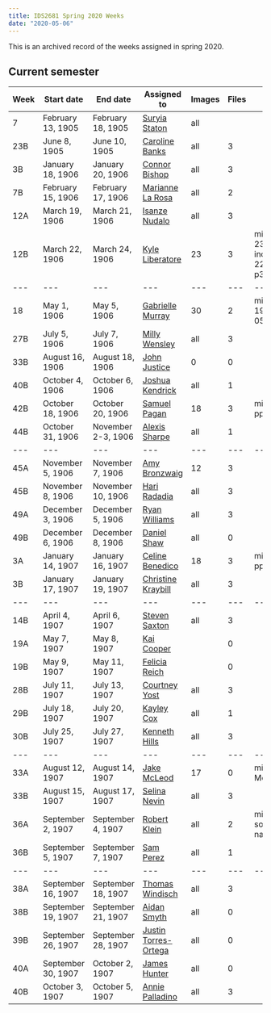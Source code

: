```yaml
---
title: IDS2681 Spring 2020 Weeks
date: "2020-05-06"
---
```

This is an archived record of the weeks assigned in spring 2020.

## Current semester

Week|Start date|End date|Assigned to|Images|Files|Notes
---|---|---|---|---|---|---
7|February 13, 1905|February 18, 1905|[Suryia Staton](https://github.com/suryiastaton)|all||
23B|June 8, 1905|June 10, 1905|[Caroline Banks](https://github.com/carolinebanks)|all|3|
3B|January 18, 1906|January 20, 1906|[Connor Bishop](https://github.com/bishopconnor59)|all|3|
7B|February 15, 1906|February 17, 1906|[Marianne La Rosa](https://github.com/marilarosa4)|all|2|
12A|March 19, 1906|March 21, 1906|[Isanze Nudalo](https://github.com/Isanze526)|all|3|
12B|March 22, 1906|March 24, 1906|[Kyle Liberatore](https://github.com/kml18f)|23|3|missing 23-p7; incomplete 22-p1 23-p3 23-p6
---|---|---|---|---|---|---
18|May 1, 1906|May 5, 1906|[Gabrielle Murray](https://github.com/gam18g)|30|2|missing 1906-05-05 images
27B|July 5, 1906|July 7, 1906|[Milly Wensley](https://github.com/MillyW19)|all|3|
33B|August 16, 1906|August 18, 1906|[John Justice](https://github.com/Johnw321)|0|0|
40B|October 4, 1906|October 6, 1906|[Joshua Kendrick](https://github.com/Josh-LK)|all|1|
42B|October 18, 1906|October 20, 1906|[Samuel Pagan](https://github.com/SamuelPagan)|18|3|missing Sat pp7-8
44B|October 31, 1906|November 2-3, 1906|[Alexis Sharpe](https://github.com/alexissharpe07)|all|1|
---|---|---|---|---|---|---
45A|November 5, 1906|November 7, 1906|[Amy Bronzwaig](https://github.com/amybronzwaig)|12|3|
45B|November 8, 1906|November 10, 1906|[Hari Radadia](https://github.com/haradadia)|all|3|
49A|December 3, 1906|December 5, 1906|[Ryan Williams](https://github.com/rlw16b)|all|3|
49B|December 6, 1906|December 8, 1906|[Daniel Shaw](https://github.com/das16k)|all|0|
3A|January 14, 1907|January 16, 1907|[Celine Benedico](https://github.com/celinebenedico)|18|3|missing all pp7,8
3B|January 17, 1907|January 19, 1907|[Christine Kraybill](https://github.com/cak16b)|all|3|
---|---|---|---|---|---|---
14B|April 4, 1907|April 6, 1907|[Steven Saxton](https://github.com/stevensaxt)|all|3|
19A|May 7, 1907|May 8, 1907|[Kai Cooper](https://github.com/kbcooper18)||0|
19B|May 9, 1907|May 11, 1907|[Felicia Reich](https://github.com/fmr16)||0|
28B|July 11, 1907|July 13, 1907|[Courtney Yost](https://github.com/cay1819)|all|3|
29B|July 18, 1907|July 20, 1907|[Kayley Cox](https://github.com/kayleycox)|all|1|
30B|July 25, 1907|July 27, 1907|[Kenneth Hills](https://github.com/AgricolaKJ)|all|3|
---|---|---|---|---|---|---
33A|August 12, 1907|August 14, 1907|[Jake McLeod](https://github.com/jakemcleod1999)|17|0|missing Mon p6
33B|August 15, 1907|August 17, 1907|[Selina Nevin](https://github.com/selinanevin)|all|3|
36A|September 2, 1907|September 4, 1907|[Robert Klein](https://github.com/skylartheswimmer)|all|2|missing some nameplates
36B|September 5, 1907|September 7, 1907|[Sam Perez](https://github.com/Samuel102014)|all|1|
---|---|---|---|---|---|---
38A|September 16, 1907|September 18, 1907|[Thomas Windisch](https://github.com/tw19e)|all|3|
38B|September 19, 1907|September 21, 1907|[Aidan Smyth](https://github.com/ags16)|all|0|
39B|September 26, 1907|September 28, 1907|[Justin Torres-Ortega](https://github.com/justintimex47)|all|0|
40A|September 30, 1907|October 2, 1907|[James Hunter](https://github.com/jah18h)|all|0|
40B|October 3, 1907|October 5, 1907|[Annie Palladino](https://github.com/AnniePalladino)|all|3|